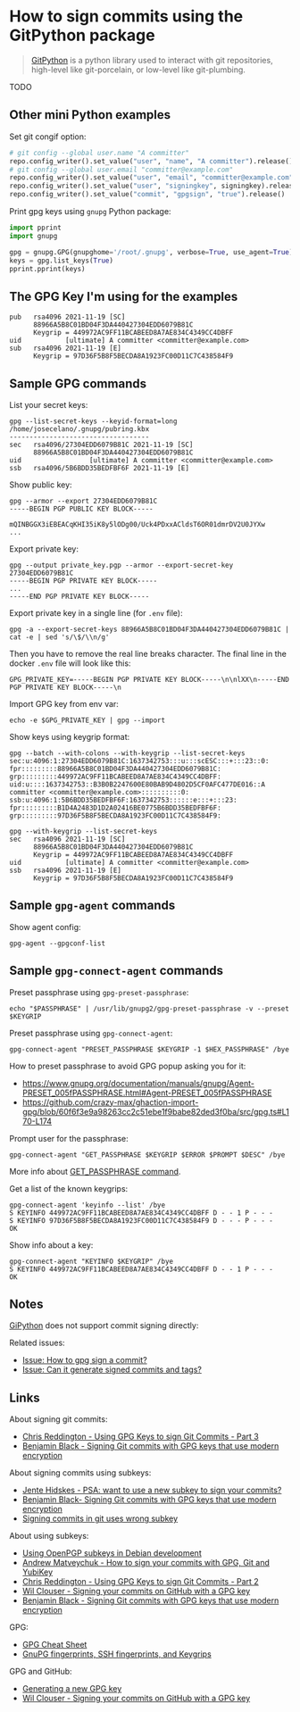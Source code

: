 # How to sign commits using the GitPython package

> [GitPython](https://github.com/gitpython-developers/GitPython) is a python library used to interact with git repositories, high-level like git-porcelain, or low-level like git-plumbing.

TODO

## Other mini Python examples

Set git congif option:

```python
# git config --global user.name "A committer"
repo.config_writer().set_value("user", "name", "A committer").release()
# git config --global user.email "committer@example.com"
repo.config_writer().set_value("user", "email", "committer@example.com").release()
repo.config_writer().set_value("user", "signingkey", signingkey).release()
repo.config_writer().set_value("commit", "gpgsign", "true").release()
```

Print gpg keys using `gnupg` Python package:

```python
import pprint
import gnupg

gpg = gnupg.GPG(gnupghome='/root/.gnupg', verbose=True, use_agent=True)
keys = gpg.list_keys(True)
pprint.pprint(keys)
```

## The GPG Key I'm using for the examples

```text
pub   rsa4096 2021-11-19 [SC]
      88966A5B8C01BD04F3DA440427304EDD6079B81C
      Keygrip = 449972AC9FF11BCABEED8A7AE834C4349CC4DBFF
uid           [ultimate] A committer <committer@example.com>
sub   rsa4096 2021-11-19 [E]
      Keygrip = 97D36F5B8F5BECDA8A1923FC00D11C7C438584F9
```

## Sample GPG commands

List your secret keys:

```shell
gpg --list-secret-keys --keyid-format=long
/home/josecelano/.gnupg/pubring.kbx
-----------------------------------
sec   rsa4096/27304EDD6079B81C 2021-11-19 [SC]
      88966A5B8C01BD04F3DA440427304EDD6079B81C
uid                 [ultimate] A committer <committer@example.com>
ssb   rsa4096/5B6BDD35BEDFBF6F 2021-11-19 [E]
```

Show public key:

```shell
gpg --armor --export 27304EDD6079B81C
-----BEGIN PGP PUBLIC KEY BLOCK-----

mQINBGGX3iEBEACqKHI35iK8y5lODg00/Uck4PDxxACldsT6OR01dmrDV2U0JYXw
...
```

Export private key:

```shell
gpg --output private_key.pgp --armor --export-secret-key 27304EDD6079B81C
-----BEGIN PGP PRIVATE KEY BLOCK-----
...
-----END PGP PRIVATE KEY BLOCK-----
```

Export private key in a single line (for `.env` file):

```shell
gpg -a --export-secret-keys 88966A5B8C01BD04F3DA440427304EDD6079B81C | cat -e | sed 's/\$/\\n/g'
```

Then you have to remove the real line breaks character. The final line in the docker `.env` file will look like this:

```text
GPG_PRIVATE_KEY=-----BEGIN PGP PRIVATE KEY BLOCK-----\n\nlXX\n-----END PGP PRIVATE KEY BLOCK-----\n
```

Import GPG key from env var:

```shell
echo -e $GPG_PRIVATE_KEY | gpg --import
```

Show keys using keygrip format:

```shell
gpg --batch --with-colons --with-keygrip --list-secret-keys
sec:u:4096:1:27304EDD6079B81C:1637342753:::u:::scESC:::+:::23::0:
fpr:::::::::88966A5B8C01BD04F3DA440427304EDD6079B81C:
grp:::::::::449972AC9FF11BCABEED8A7AE834C4349CC4DBFF:
uid:u::::1637342753::B3B0B2247600E80BAB9D4802D5CF0AFC477DE016::A committer <committer@example.com>::::::::::0:
ssb:u:4096:1:5B6BDD35BEDFBF6F:1637342753::::::e:::+:::23:
fpr:::::::::B1D4A2483D1D2A02416BE0775B6BDD35BEDFBF6F:
grp:::::::::97D36F5B8F5BECDA8A1923FC00D11C7C438584F9:

gpg --with-keygrip --list-secret-keys
sec   rsa4096 2021-11-19 [SC]
      88966A5B8C01BD04F3DA440427304EDD6079B81C
      Keygrip = 449972AC9FF11BCABEED8A7AE834C4349CC4DBFF
uid           [ultimate] A committer <committer@example.com>
ssb   rsa4096 2021-11-19 [E]
      Keygrip = 97D36F5B8F5BECDA8A1923FC00D11C7C438584F9
```

## Sample `gpg-agent` commands

Show agent config:

```shell
gpg-agent --gpgconf-list
```

## Sample `gpg-connect-agent` commands

Preset passphrase using `gpg-preset-passphrase`:

```shell
echo "$PASSPHRASE" | /usr/lib/gnupg2/gpg-preset-passphrase -v --preset $KEYGRIP
```

Preset passphrase using `gpg-connect-agent`:

```shell
gpg-connect-agent "PRESET_PASSPHRASE $KEYGRIP -1 $HEX_PASSPHRASE" /bye
```

How to preset passphrase to avoid GPG popup asking you for it:

- <https://www.gnupg.org/documentation/manuals/gnupg/Agent-PRESET_005fPASSPHRASE.html#Agent-PRESET_005fPASSPHRASE>
- <https://github.com/crazy-max/ghaction-import-gpg/blob/60f6f3e9a98263cc2c51ebe1f9babe82ded3f0ba/src/gpg.ts#L170-L174>

Prompt user for the passphrase:

```shell
gpg-connect-agent "GET_PASSPHRASE $KEYGRIP $ERROR $PROMPT $DESC" /bye
```

More info about [GET_PASSPHRASE command](https://www.gnupg.org/documentation/manuals/gnupg/Agent-GET_005fPASSPHRASE.html#Agent-GET_005fPASSPHRASE).

Get a list of the known keygrips:

```shell
gpg-connect-agent 'keyinfo --list' /bye
S KEYINFO 449972AC9FF11BCABEED8A7AE834C4349CC4DBFF D - - 1 P - - -
S KEYINFO 97D36F5B8F5BECDA8A1923FC00D11C7C438584F9 D - - - P - - -
OK
```

Show info about a key:

```shell
gpg-connect-agent "KEYINFO $KEYGRIP" /bye
S KEYINFO 449972AC9FF11BCABEED8A7AE834C4349CC4DBFF D - - 1 P - - -
OK
```

## Notes

[GiPython](https://github.com/gitpython-developers/GitPython) does not support commit signing directly:

Related issues:

- [Issue: How to gpg sign a commit?](https://github.com/gitpython-developers/GitPython/issues/580)
- [Issue: Can it generate signed commits and tags?](https://github.com/gitpython-developers/GitPython/issues/579)

## Links

About signing git commits:

- [Chris Reddington - Using GPG Keys to sign Git Commits - Part 3](https://www.cloudwithchris.com/blog/gpg-git-part-3/)
- [Benjamin Black - Signing Git commits with GPG keys that use modern encryption](https://dev.to/benjaminblack/signing-git-commits-with-modern-encryption-1koh)

About signing commits using subkeys:

- [Jente Hidskes - PSA: want to use a new subkey to sign your commits?](https://www.hjdskes.nl/blog/psa-github-gpg/)
- [Benjamin Black- Signing Git commits with GPG keys that use modern encryption](https://dev.to/benjaminblack/signing-git-commits-with-modern-encryption-1koh)
- [Signing commits in git uses wrong subkey](https://stackoverflow.com/questions/46330629/signing-commits-in-git-uses-wrong-subkey)

About using subkeys:

- [Using OpenPGP subkeys in Debian development](https://wiki.debian.org/Subkeys)
- [Andrew Matveychuk - How to sign your commits with GPG, Git and YubiKey](https://andrewmatveychuk.com/how-to-sign-you-commits-with-gpg-git-and-yubikey/)
- [Chris Reddington - Using GPG Keys to sign Git Commits - Part 2](https://www.cloudwithchris.com/blog/gpg-git-part-2)
- [Wil Clouser - Signing your commits on GitHub with a GPG key](https://micropipes.com/blog/2016/08/31/signing-your-commits-on-github-with-a-gpg-key/)
- [Benjamin Black - Signing Git commits with GPG keys that use modern encryption](https://dev.to/benjaminblack/signing-git-commits-with-modern-encryption-1koh)

GPG:

- [GPG Cheat Sheet](https://gock.net/blog/2020/gpg-cheat-sheet/)
- [GnuPG fingerprints, SSH fingerprints, and Keygrips](https://blog.djoproject.net/2020/05/03/main-differences-between-a-gnupg-fingerprint-a-ssh-fingerprint-and-a-keygrip/)

GPG and GitHub:

- [Generating a new GPG key](https://docs.github.com/en/authentication/managing-commit-signature-verification/generating-a-new-gpg-key)
- [Wil Clouser - Signing your commits on GitHub with a GPG key](https://micropipes.com/blog/2016/08/31/signing-your-commits-on-github-with-a-gpg-key/)
